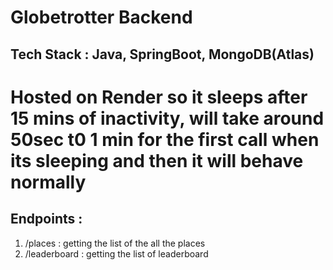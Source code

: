 # Globetrotter Backend
## Tech Stack : Java, SpringBoot, MongoDB(Atlas)

# Hosted on Render so it sleeps after 15 mins of inactivity, will take around 50sec t0 1 min for the first call when its sleeping and then it will behave normally

## Endpoints : 
1. /places : getting the list of the all the places
2. /leaderboard : getting the list of leaderboard
